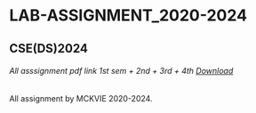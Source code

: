 # LAB-ASSIGNMENT_2020-2024

## CSE(DS)2024

###### All asssignment pdf link 1st sem + 2nd + 3rd + 4th [Download](https://drive.google.com/file/d/1U3FrVmK_jUxXY22VVsrSvU1WvWN80ZMf/view?usp=sharing)
All assignment by MCKVIE 2020-2024. 
